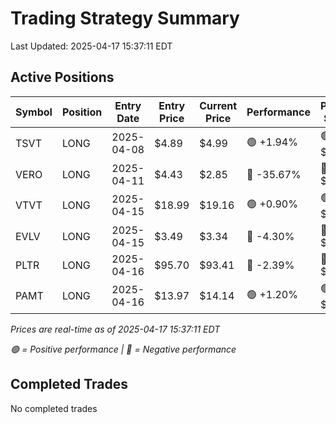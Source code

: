 # Trading Strategy Summary

Last Updated: 2025-04-17 15:37:11 EDT

## Active Positions

| Symbol | Position | Entry Date | Entry Price | Current Price | Performance | P/L per Share |
|--------|----------|------------|-------------|---------------|-------------|--------------|
| TSVT | LONG | 2025-04-08 | $4.89 | $4.99 | 🟢 +1.94% | 🟢 $+0.10 |
| VERO | LONG | 2025-04-11 | $4.43 | $2.85 | 🔴 -35.67% | 🔴 $-1.58 |
| VTVT | LONG | 2025-04-15 | $18.99 | $19.16 | 🟢 +0.90% | 🟢 $+0.17 |
| EVLV | LONG | 2025-04-15 | $3.49 | $3.34 | 🔴 -4.30% | 🔴 $-0.15 |
| PLTR | LONG | 2025-04-16 | $95.70 | $93.41 | 🔴 -2.39% | 🔴 $-2.29 |
| PAMT | LONG | 2025-04-16 | $13.97 | $14.14 | 🟢 +1.20% | 🟢 $+0.17 |

*Prices are real-time as of 2025-04-17 15:37:11 EDT*

*🟢 = Positive performance | 🔴 = Negative performance*

## Completed Trades

No completed trades